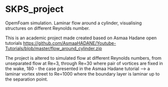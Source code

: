 # SKPS_project
OpemFoam simulation. Laminar flow around a cylinder, visualising structures on different Reynolds number.

This is an academic project made created based on Asmaa Hadane open tutorials https://github.com/AsmaaHADANE/Youtube-Tutorials/blob/master/flow_around_cylinder.zip

The project is altered to simulated flow at different Reynolds numbers, from unseparated flow at Re=3, through Re=30 where pair of vortices are fixed in the wake, 180 - the case presented in the Asmaa Hadane tutorial --> a laminar vortex street to Re=1000 where the boundary layer is laminar up to the separation point.

